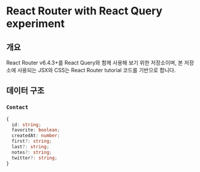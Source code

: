 # React Router with React Query experiment

## 개요

React Router v6.4.3+를 React Query와 함께 사용해 보기 위한 저장소이며, 본 저장소에 사용되는 JSX와 CSS는 React Router tutorial 코드를 기반으로 합니다.

## 데이터 구조

### `Contact`

```typescript
{
  id: string;
  favorite: boolean;
  createdAt: number;
  first?: string;
  last?: string;
  notes?: string;
  twitter?: string;
}
```
